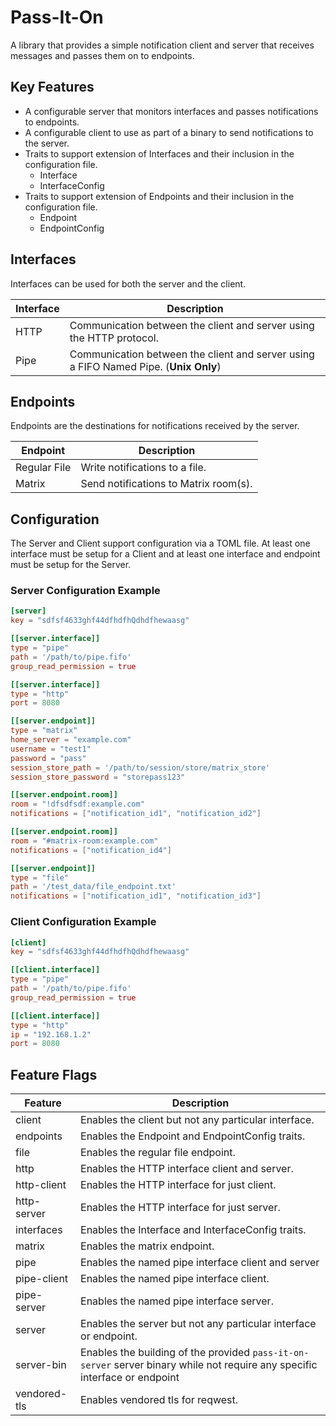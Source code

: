 # Pass-It-On
A library that provides a simple notification client and server that receives messages and passes them on to endpoints.


## Key Features 
- A configurable server that monitors interfaces and passes notifications to endpoints.
- A configurable client to use as part of a binary to send notifications to the server.
- Traits to support extension of Interfaces and their inclusion in the configuration file.
  - Interface
  - InterfaceConfig
- Traits to support extension of Endpoints and their inclusion in the configuration file.
  - Endpoint
  - EndpointConfig


## Interfaces
Interfaces can be used for both the server and the client.

| Interface | Description                                                                          |
|-----------|--------------------------------------------------------------------------------------|
| HTTP      | Communication between the client and server using the HTTP protocol.                 |
| Pipe      | Communication between the client and server using a FIFO Named Pipe. (**Unix Only**) |


## Endpoints
Endpoints are the destinations for notifications received by the server.

| Endpoint     | Description                           |
|--------------|---------------------------------------|
| Regular File | Write notifications to a file.        |
| Matrix       | Send notifications to Matrix room(s). |

## Configuration
The Server and Client support configuration via a TOML file.
At least one interface must be setup for a Client and at least one interface and endpoint
must be setup for the Server.


### Server Configuration Example
```toml
[server]
key = "sdfsf4633ghf44dfhdfhQdhdfhewaasg"

[[server.interface]]
type = "pipe"
path = '/path/to/pipe.fifo'
group_read_permission = true

[[server.interface]]
type = "http"
port = 8080

[[server.endpoint]]
type = "matrix"
home_server = "example.com"
username = "test1"
password = "pass"
session_store_path = '/path/to/session/store/matrix_store'
session_store_password = "storepass123"

[[server.endpoint.room]]
room = "!dfsdfsdf:example.com"
notifications = ["notification_id1", "notification_id2"]

[[server.endpoint.room]]
room = "#matrix-room:example.com"
notifications = ["notification_id4"]

[[server.endpoint]]
type = "file"
path = '/test_data/file_endpoint.txt'
notifications = ["notification_id1", "notification_id3"]
```

### Client Configuration Example
```toml
[client]
key = "sdfsf4633ghf44dfhdfhQdhdfhewaasg"

[[client.interface]]
type = "pipe"
path = '/path/to/pipe.fifo'
group_read_permission = true

[[client.interface]]
type = "http"
ip = "192.168.1.2"
port = 8080
```


## Feature Flags

| Feature      | Description                                                                                                                 |
|--------------|-----------------------------------------------------------------------------------------------------------------------------|
| client       | Enables the client but not any particular interface.                                                                        |
| endpoints    | Enables the Endpoint and EndpointConfig traits.                                                                             |
| file         | Enables the regular file endpoint.                                                                                          |
| http         | Enables the HTTP interface client and server.                                                                               |
| http-client  | Enables the HTTP interface for just client.                                                                                 |
| http-server  | Enables the HTTP interface for just server.                                                                                 |
| interfaces   | Enables the Interface and InterfaceConfig traits.                                                                           |
| matrix       | Enables the matrix endpoint.                                                                                                |
| pipe         | Enables the named pipe interface client and server                                                                          |
| pipe-client  | Enables the named pipe interface client.                                                                                    |
| pipe-server  | Enables the named pipe interface server.                                                                                    |
| server       | Enables the server but not any particular interface or endpoint.                                                            |
| server-bin   | Enables the building of the provided `pass-it-on-server` server binary while not require any specific interface or endpoint |
| vendored-tls | Enables vendored tls for reqwest.                                                                                           |
